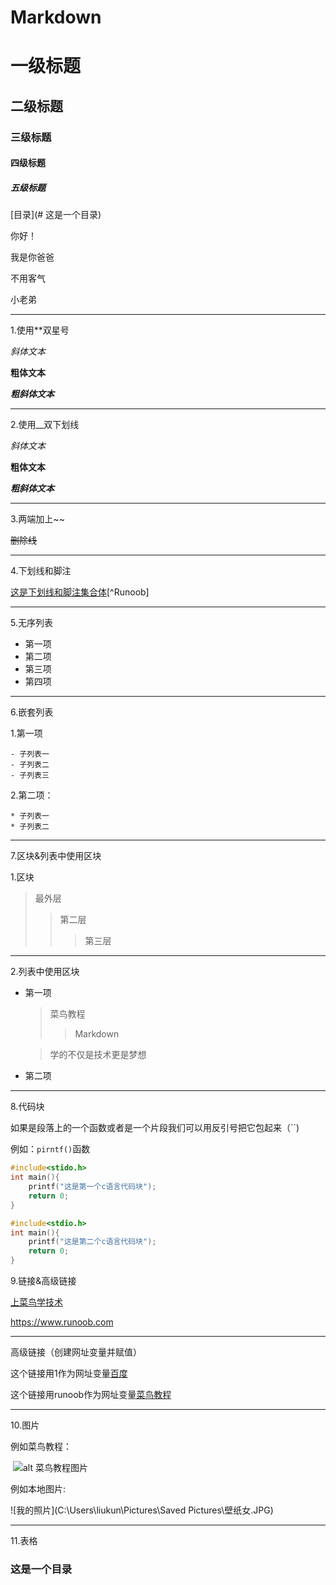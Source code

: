 # Markdown

# 一级标题

##  二级标题

### 三级标题

#### 四级标题

##### 五级标题

[目录](# 这是一个目录)

你好！  

我是你爸爸  

不用客气

小老弟

***

1.使用**双星号

*斜体文本*

**粗体文本**

***粗斜体文本***

---

2.使用__双下划线

_斜体文本_

__粗体文本__

___粗斜体文本___

---------

3.两端加上~~

~~删除线~~

------------

4.下划线和脚注

<u>这是下划线和脚注集合体</u>[^Runoob]

----------

5.无序列表

* 第一项
* 第二项
* 第三项
* 第四项

-----------

6.嵌套列表

1.第一项

    - 子列表一
    - 子列表二
    - 子列表三

2.第二项：

    * 子列表一
    * 子列表二

-----

7.区块&列表中使用区块

1.区块

> 最外层
>
> > 第二层
> >
> > > 第三层

----

2.列表中使用区块

* 第一项

  > 菜鸟教程
  >
  > > Markdown

  > 学的不仅是技术更是梦想

* 第二项

---

8.代码块

如果是段落上的一个函数或者是一个片段我们可以用反引号把它包起来（``)

例如：`pirntf()`函数

```c
#include<stido.h>
int main(){
    printf("这是第一个c语言代码块");
    return 0;
}
```

```c
#include<stdio.h>
int main(){
    printf("这是第二个c语言代码块");
    return 0;
}
```

9.链接&高级链接

[上菜鸟学技术](https://www.runoob.com)

<https://www.runoob.com>

---

高级链接（创建网址变量并赋值）

这个链接用1作为网址变量[百度][1]

这个链接用runoob作为网址变量[菜鸟教程][runoob]

[1]:http://www.baidu.com
[runoob]:https://www.runoob.com

---

10.图片

例如菜鸟教程：

​	![alt 菜鸟教程图片](http://static.runoob.com/images/runoob-logo.png)

例如本地图片:

![我的照片](C:\Users\liukun\Pictures\Saved Pictures\壁纸女.JPG)

---

11.表格



### 这是一个目录